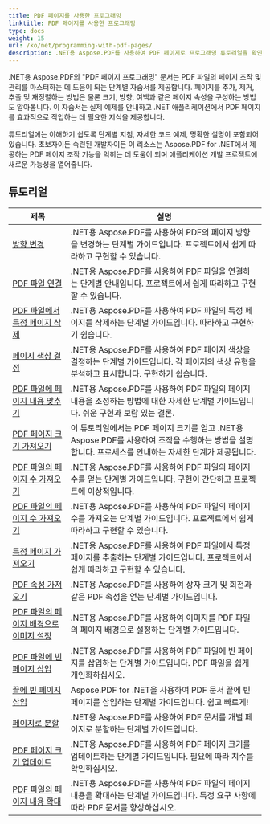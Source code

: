 ```yaml
---
title: PDF 페이지를 사용한 프로그래밍
linktitle: PDF 페이지를 사용한 프로그래밍
type: docs
weight: 15
url: /ko/net/programming-with-pdf-pages/
description: .NET용 Aspose.PDF를 사용하여 PDF 페이지로 프로그래밍 튜토리얼을 확인하세요. PDF 파일의 페이지를 조작하고 사용자 정의하는 방법을 알아보세요.
---
```

.NET용 Aspose.PDF의 "PDF 페이지 프로그래밍" 문서는 PDF 파일의 페이지 조작 및 관리를 마스터하는 데 도움이 되는 단계별 자습서를 제공합니다. 페이지를 추가, 제거, 추출 및 재정렬하는 방법은 물론 크기, 방향, 여백과 같은 페이지 속성을 구성하는 방법도 알아봅니다. 이 자습서는 실제 예제를 안내하고 .NET 애플리케이션에서 PDF 페이지를 효과적으로 작업하는 데 필요한 지식을 제공합니다.

튜토리얼에는 이해하기 쉽도록 단계별 지침, 자세한 코드 예제, 명확한 설명이 포함되어 있습니다. 초보자이든 숙련된 개발자이든 이 리소스는 Aspose.PDF for .NET에서 제공하는 PDF 페이지 조작 기능을 익히는 데 도움이 되며 애플리케이션 개발 프로젝트에 새로운 가능성을 열어줍니다.

## 튜토리얼
| 제목 | 설명 |
| --- | --- | 
| [방향 변경](./change-orientation/) | .NET용 Aspose.PDF를 사용하여 PDF의 페이지 방향을 변경하는 단계별 가이드입니다. 프로젝트에서 쉽게 따라하고 구현할 수 있습니다. |  
| [PDF 파일 연결](./concatenate-pdf-files/) | .NET용 Aspose.PDF를 사용하여 PDF 파일을 연결하는 단계별 안내입니다. 프로젝트에서 쉽게 따라하고 구현할 수 있습니다. |  
| [PDF 파일에서 특정 페이지 삭제](./delete-particular-page/) | .NET용 Aspose.PDF를 사용하여 PDF 파일의 특정 페이지를 삭제하는 단계별 가이드입니다. 따라하고 구현하기 쉽습니다. |  
| [페이지 색상 결정](./determine-page-color/) | .NET용 Aspose.PDF를 사용하여 PDF 페이지 색상을 결정하는 단계별 가이드입니다. 각 페이지의 색상 유형을 분석하고 표시합니다. 구현하기 쉽습니다. |  
| [PDF 파일에 페이지 내용 맞추기](./fit-page-contents/) | .NET용 Aspose.PDF를 사용하여 PDF 파일의 페이지 내용을 조정하는 방법에 대한 자세한 단계별 가이드입니다. 쉬운 구현과 보람 있는 결론. |  
| [PDF 페이지 크기 가져오기](./get-dimensions/) | 이 튜토리얼에서는 PDF 페이지 크기를 얻고 .NET용 Aspose.PDF를 사용하여 조작을 수행하는 방법을 설명합니다. 프로세스를 안내하는 자세한 단계가 제공됩니다. |  
| [PDF 파일의 페이지 수 가져오기](./get-number-of-pages/) | .NET용 Aspose.PDF를 사용하여 PDF 파일의 페이지 수를 얻는 단계별 가이드입니다. 구현이 간단하고 프로젝트에 이상적입니다. |  
| [PDF 파일의 페이지 수 가져오기](./get-page-count/) | .NET용 Aspose.PDF를 사용하여 PDF 파일의 페이지 수를 가져오는 단계별 가이드입니다. 프로젝트에서 쉽게 따라하고 구현할 수 있습니다. |  
| [특정 페이지 가져오기](./get-particular-page/) | .NET용 Aspose.PDF를 사용하여 PDF 파일에서 특정 페이지를 추출하는 단계별 가이드입니다. 프로젝트에서 쉽게 따라하고 구현할 수 있습니다. |  
| [PDF 속성 가져오기](./get-properties/) | .NET용 Aspose.PDF를 사용하여 상자 크기 및 회전과 같은 PDF 속성을 얻는 단계별 가이드입니다. |  
| [PDF 파일의 페이지 배경으로 이미지 설정](./image-as-background/) | .NET용 Aspose.PDF를 사용하여 이미지를 PDF 파일의 페이지 배경으로 설정하는 단계별 가이드입니다. |  
| [PDF 파일에 빈 페이지 삽입](./insert-empty-page/) | .NET용 Aspose.PDF를 사용하여 PDF 파일에 빈 페이지를 삽입하는 단계별 가이드입니다. PDF 파일을 쉽게 개인화하십시오. |  
| [끝에 빈 페이지 삽입](./insert-empty-page-at-end/) | Aspose.PDF for .NET을 사용하여 PDF 문서 끝에 빈 페이지를 삽입하는 단계별 가이드입니다. 쉽고 빠르게! |  
| [페이지로 분할](./split-to-pages/) | .NET용 Aspose.PDF를 사용하여 PDF 문서를 개별 페이지로 분할하는 단계별 가이드입니다. |  
| [PDF 페이지 크기 업데이트](./update-dimensions/) | .NET용 Aspose.PDF를 사용하여 PDF 페이지 크기를 업데이트하는 단계별 가이드입니다. 필요에 따라 치수를 확인하십시오. |  
| [PDF 파일의 페이지 내용 확대](./zoom-to-page-contents/) | .NET용 Aspose.PDF를 사용하여 PDF 파일의 페이지 내용을 확대하는 단계별 가이드입니다. 특정 요구 사항에 따라 PDF 문서를 향상하십시오. |  